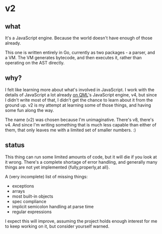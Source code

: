 # v2

## what

It's a JavaScript engine. Because the world doesn't have enough of those already.

This one is written entirely in Go, currently as two packages - a parser, and a
VM. The VM generates bytecode, and then executes it, rather than operating on
the AST directly.

## why?

I felt like learning more about what's involved in JavaScript. I work with the
details of JavaScript a lot already [on QML](https://doc.qt.io/qt-5/qtqml-index.html)'s
JavaScript engine, v4, but since I didn't write most of that, I didn't get the
chance to learn about it from the ground up. v2 is my attempt at learning some
of those things, and having some fun along the way.

The name (v2) was chosen because I'm unimaginative. There's v8, there's v4. And
since I'm writing something that is much less capable than either of them, that
only leaves me with a limited set of smaller numbers. :)

## status

This thing can run some limited amounts of code, but it will die if you look at
it wrong. There's a complete shortage of error handling, and generally many
things are not yet implemented {fully,properly,at all}.

A (very incomplete) list of missing things:
 
* exceptions
* arrays
* most built-in objects
* spec compliance
* implicit semicolon handling at parse time
* regular expressions

I expect this will improve, assuming the project holds enough interest for me
to keep working on it, but consider yourself warned.
